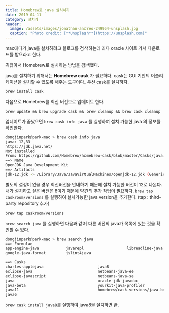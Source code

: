 ```yaml
---
title: Homebrew로 java 설치하기
date: 2019-04-11
category: 설치기
header:
  image: /assets/images/jonathan-andreo-249964-unsplash.jpg
  caption: "Photo credit: [**Unsplash**](https://unsplash.com)"
---
```


mac에다가 java를 설치하려고 블로그를 검색하는데 죄다 oracle 사이트 가서 다운로드를 받으라고 한다.

귀찮아서 Homebrew로 설치하는 방법을 검색했다.

java를 설치하기 위해서는 **Homebrew cask** 가 필요하다. cask는 GUI 기반의 어플리케이션을 설치할 수 있도록 해주는 도구이다. 우선 cask를 설치하자.

```sh
brew install cask
```

다음으로 Homebrew를 최신 버전으로 업데이트 한다.

```shell
brew update && brew upgrade cask && brew cleanup && brew cask cleanup
```

업데이트가 끝났으면 `brew cask info java` 를 실행하여 설치 가능한 java 의 정보를 확인한다.

```sh
dongjinpark@park-mac > brew cask info java
java: 12,33
https://jdk.java.net/
Not installed
From: https://github.com/Homebrew/homebrew-cask/blob/master/Casks/java.rb
==> Name
OpenJDK Java Development Kit
==> Artifacts
jdk-12.jdk -> /Library/Java/JavaVirtualMachines/openjdk-12.jdk (Generic Artifact)
```

별도의 설정이 없을 경우 최신버전을 안내하기 때문에 설치 가능한 버전이 12로 나온다. 내가 설치하고 싶은 버전은 8이기 때문에 약간의 추가 작업이 필요하다. `brew tap caskroom/versions` 를 실행하여 설치가능한 java version을 추가한다. (tap : third-party repository 추가)

```sh
brew tap caskroom/versions
```

`brew search java` 를 실행하면 다음과 같이 다른 버전의 java가 목록에 있는 것을 확인할 수 있다.

```sh
dongjinpark@park-mac > brew search java
==> Formulae
app-engine-java            javarepl                   libreadline-java
google-java-format         jslint4java

==> Casks
charles-applejava                        java8
eclipse-java                             netbeans-java-ee
eclipse-javascript                       netbeans-java-se
java                                     oracle-jdk-javadoc
java-beta                                yourkit-java-profiler
java11                                   homebrew/cask-versions/java-beta
java6
```

`brew cask install java8`를 실행하여 java8을 설치하면 끝.
